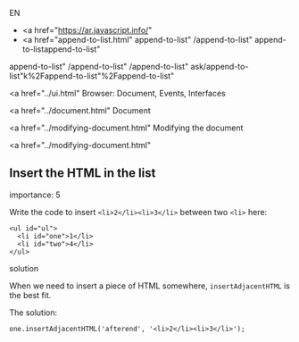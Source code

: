 EN

-   <a href="https://ar.javascript.info/"
-   <a href="append-to-list.html"
    append-to-list"
    /append-to-list"
    append-to-listappend-to-list"

<!-- -->

append-to-list"
/append-to-list"
/append-to-list"
ask/append-to-list"k%2Fappend-to-list"%2Fappend-to-list" </a>

<a href="../ui.html" Browser: Document, Events, Interfaces</span></a>

<a href="../document.html" Document</span></a>

<a href="../modifying-document.html" Modifying the document</span></a>

<a href="../modifying-document.html"

## Insert the HTML in the list

<span class="task__importance" title="How important is the task, from 1 to 5">importance: 5</span>

Write the code to insert `<li>2</li><li>3</li>` between two `<li>` here:

    <ul id="ul">
      <li id="one">1</li>
      <li id="two">4</li>
    </ul>

solution

When we need to insert a piece of HTML somewhere, `insertAdjacentHTML` is the best fit.

The solution:

    one.insertAdjacentHTML('afterend', '<li>2</li><li>3</li>');
